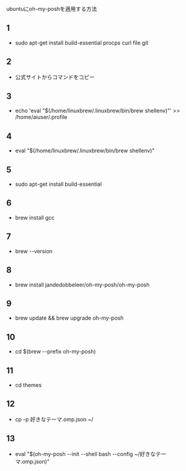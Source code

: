 ubuntuにoh-my-poshを適用する方法

## 1
- sudo apt-get install build-essential procps curl file git

## 2
- 公式サイトからコマンドをコピー

## 3
- echo 'eval "$(/home/linuxbrew/.linuxbrew/bin/brew shellenv)"' >> /home/aiuser/.profile

## 4
- eval "$(/home/linuxbrew/.linuxbrew/bin/brew shellenv)"

## 5
- sudo apt-get install build-essential

## 6
- brew install gcc

## 7
- brew --version

## 8
- brew install jandedobbeleer/oh-my-posh/oh-my-posh

## 9
- brew update && brew upgrade oh-my-posh

## 10
- cd $(brew --prefix oh-my-posh)

## 11
- cd themes

## 12
- cp -p 好きなテーマ.omp.json ~/

## 13
- eval "$(oh-my-posh --init --shell bash --config ~/好きなテーマ.omp.json)"
